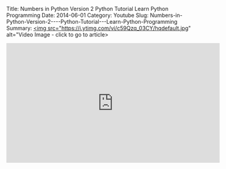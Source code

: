 Title: Numbers in Python Version 2    Python Tutorial   Learn Python Programming
Date: 2014-06-01
Category: Youtube
Slug: Numbers-in-Python-Version-2----Python-Tutorial---Learn-Python-Programming
Summary: <a href="/Numbers-in-Python-Version-2----Python-Tutorial---Learn-Python-Programming.html"><img src="https://i.ytimg.com/vi/c59Qzq_03CY/hqdefault.jpg" alt="Video Image - click to go to article></a>

<iframe width="560" height="315" src="https://www.youtube.com/embed/c59Qzq_03CY" title="YouTube video player" frameborder="0" allow="accelerometer; autoplay; clipboard-write; encrypted-media; gyroscope; picture-in-picture" allowfullscreen></iframe>

